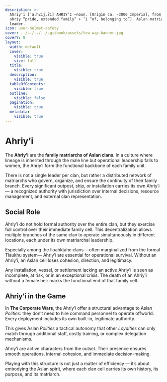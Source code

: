 ```yaml
---
description: >-
  Ahriy’i [ˈa.hɾij.ʔi] AHRIY’I –noun. [Origin ca. -3000 Imperial, from Trokh
  ahriy “pride, extended family” + ’i “of, belonging to”]. Aslan matriarch
  leader.
icon: user-helmet-safety
cover: ../../../../.gitbook/assets/tcw-wip-banner.jpg
coverY: 0
layout:
  width: default
  cover:
    visible: true
    size: full
  title:
    visible: true
  description:
    visible: true
  tableOfContents:
    visible: true
  outline:
    visible: false
  pagination:
    visible: true
  metadata:
    visible: true
---
```


# Ahriy’i

The **Ahriy’i** are the **family matriarchs of Aslan clans**. In a culture where lineage is inherited through the male line but operational leadership falls to women, the Ahriy’i form the functional backbone of each family unit.

There is not a single leader per clan, but rather a distributed network of matriarchs who govern, organize, and ensure the continuity of their family branch. Every significant outpost, ship, or installation carries its own Ahriy’i — a recognized authority with jurisdiction over internal decisions, resource management, and external clan representation.

## Social Role

Ahriy’i do not hold formal authority over the entire clan, but they exercise full control over their immediate family cell. This decentralization allows multiple branches of the same clan to operate simultaneously in different locations, each under its own matriarchal leadership.

Especially among the Iloahktahe clans —often marginalized from the formal Tlaukhu system— Ahriy’i are essential for operational survival. Without an Ahriy’i, an Aslan cell loses cohesion, direction, and legitimacy.

Any installation, vessel, or settlement lacking an active Ahriy’i is seen as incomplete, at risk, or in an exceptional crisis. The death of an Ahriy’i without a female heir marks the functional end of that family cell.

## Ahriy’i in the Game

In **The Corporate Wars**, the Ahriy’i offer a structural advantage to Aslan _Polities_: they don’t need to hire command personnel to operate offworld. Every deployment includes its own built-in, legitimate authority.

This gives Aslan _Polities_ a tactical autonomy that other _Loyalties_ can only match through additional staff, costly training, or complex delegation mechanisms.

Ahriy’i are active characters from the outset. Their presence ensures smooth operations, internal cohesion, and immediate decision-making.

Playing with this structure is not just a matter of efficiency — it’s about embodying the Aslan spirit, where each clan cell carries its own history, its purpose, and its matriarch.
